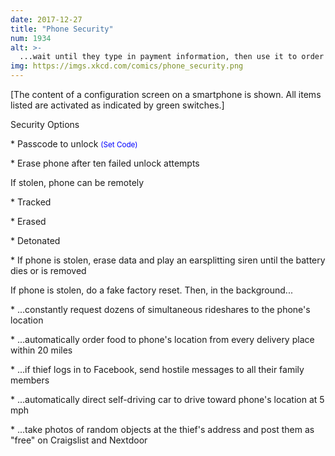 ```yaml
---
date: 2017-12-27
title: "Phone Security"
num: 1934
alt: >-
  ...wait until they type in payment information, then use it to order yourself a replacement phone.
img: https://imgs.xkcd.com/comics/phone_security.png
---
```

[The content of a configuration screen on a smartphone is shown. All items listed are activated as indicated by green switches.]

Security Options

\* Passcode to unlock <small><span style="color:blue">(Set Code)</span></small>

\* Erase phone after ten failed unlock attempts

If stolen, phone can be remotely

\* Tracked

\* Erased

\* Detonated

\* If phone is stolen, erase data and play an earsplitting siren until the battery dies or is removed

If phone is stolen, do a fake factory reset. Then, in the background...

\* ...constantly request dozens of simultaneous rideshares to the phone's location

\* ...automatically order food to phone's location from every delivery place within 20 miles

\* ...if thief logs in to Facebook, send hostile messages to all their family members

\* ...automatically direct self-driving car to drive toward phone's location at 5 mph

\* ...take photos of random objects at the thief's address and post them as "free" on Craigslist and Nextdoor